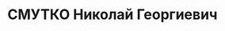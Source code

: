 ---
title: СМУТКО Николай Георгиевич
description: 'Род. в 1914, Краснодарский кр., Адыгея, с. Натырбово, русский, обр.:
  начальное, б/п. Проживал: ж.д. им. Ворошилова, разъезд Греческий. Дежурный по станции
  Навагинская.

  Обв. в том, что был участником к/р троцкистской организации. Приговор: ВК ВС СССР,
  19.12.1937 – к 20 годам заключения.

  Реабилитирован ВК ВС СССР 17.09.1957'
---
